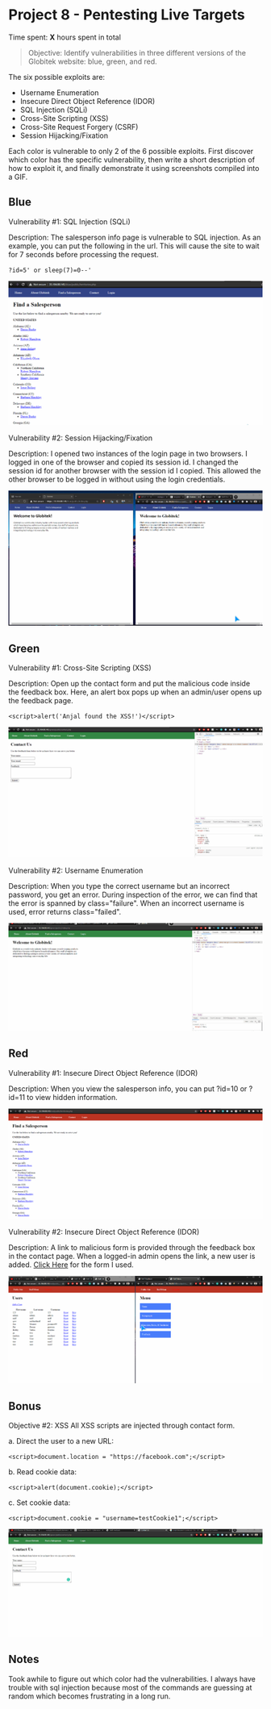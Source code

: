 # Project 8 - Pentesting Live Targets

Time spent: **X** hours spent in total

> Objective: Identify vulnerabilities in three different versions of the Globitek website: blue, green, and red.

The six possible exploits are:

* Username Enumeration
* Insecure Direct Object Reference (IDOR)
* SQL Injection (SQLi)
* Cross-Site Scripting (XSS)
* Cross-Site Request Forgery (CSRF)
* Session Hijacking/Fixation

Each color is vulnerable to only 2 of the 6 possible exploits. First discover which color has the specific vulnerability, then write a short description of how to exploit it, and finally demonstrate it using screenshots compiled into a GIF.

## Blue

Vulnerability #1: SQL Injection (SQLi)

Description: The salesperson info page is vulnerable to SQL injection. As an example, you can put the following in the url. This will cause the site to wait for 7 seconds before processing the request.

    ?id=5' or sleep(7)=0--'
   
<img src="blue-vuln1.gif">

Vulnerability #2: Session Hijacking/Fixation

Description: I opened two instances of the login page in two browsers. I logged in one of the browser and copied its session id. I changed the session id for another browser with the session id I copied. This allowed the other browser to be logged in without using the login credentials.

<img src="blue-vuln2.gif">


## Green

Vulnerability #1: Cross-Site Scripting (XSS)

Description: Open up the contact form and put the malicious code inside the feedback box. Here, an alert box pops up when an admin/user opens up the feedback page.

    <script>alert('Anjal found the XSS!')</script>

<img src="green-vuln1.gif">

Vulnerability #2: Username Enumeration

Description: When you type the correct username but an incorrect password, you get an error. During inspection of the error, we can find that the error is spanned by class="failure". When an incorrect username is used, error returns class="failed".

<img src="green-vuln2.gif">


## Red

Vulnerability #1: Insecure Direct Object Reference (IDOR)

Description:  When you view the salesperson info, you can put ?id=10 or ?id=11 to view hidden information.

<img src="red-vuln1.gif">

Vulnerability #2: Insecure Direct Object Reference (IDOR)

Description: A link to malicious form is provided through the feedback box in the contact page. When a logged-in admin opens the link, a new user is added. [Click Here](https://github.com/anjalgajurel/csrftest/blob/master/index.htm) for the form I used. 

<img src="red-vuln2.gif">


## Bonus 

Objective #2: XSS
All XSS scripts are injected through contact form.

a. Direct the user to a new URL: 

    <script>document.location = "https://facebook.com";</script>
b. Read cookie data:

    <script>alert(document.cookie);</script>
c. Set cookie data:

    <script>document.cookie = "username=testCookie1";</script>

<img src="green-vulnBonus.gif">


## Notes

Took awhile to figure out which color had the vulnerabilities. I always have trouble with sql injection because most of the commands are guessing at random which becomes frustrating in a long run.
